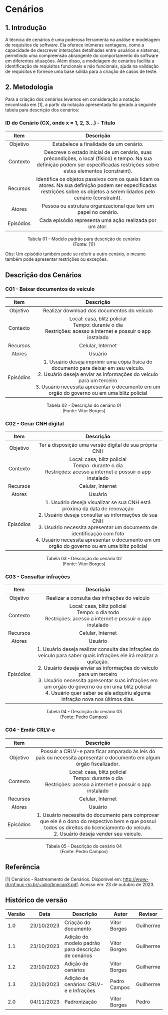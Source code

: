 # Cenários

## 1. Introdução

A técnica de cenários é uma poderosa ferramenta na análise e modelagem de requisitos de software. Ela oferece inúmeras vantagens, como a capacidade de descrever interações detalhadas entre usuários e sistemas, permitindo uma compreensão abrangente do comportamento do software em diferentes situações. Além disso, a modelagem de cenários facilita a identificação de requisitos funcionais e não funcionais, ajuda na validação de requisitos e fornece uma base sólida para a criação de casos de teste.

## 2. Metodologia

Para a criação dos cenários levamos em consideração a notação encontrada em [1], a partir da notação apresentada foi gerado a seguinte tabela para descrição dos cenários:

### ID do Cenário (CX, onde x = 1, 2, 3...) - Título

| Item | Descrição |
|:----:|:---------:|
| Objetivo | Estabelece a finalidade de um cenário. |
| Contexto | Descreve o estado inicial de um cenário, suas précondições, o local (físico) e tempo. Na sua definição podem ser especificadas restrições sobre estes elementos (constraint). |
| Recursos | Identifica os objetos passivos com os quais lidam os atores. Na sua definição podem ser especificadas restrições sobre os objetos a serem lidados pelo cenário (constraint). |
| Atores | Pessoa ou estrutura organizacional que tem um papel no cenário. |
| Episódios | Cada episódio representa uma ação realizada por um ator. |
 
<p align="center">
Tabela 01 - Modelo padrão para descrição de cenários<br>
(Fonte: [1])
</p>

Obs: Um episódio também pode se referir a outro cenário, o mesmo também pode apresentar restrições ou exceções.

## Descrição dos Cenários

### C01 - Baixar documentos do veículo

| Item | Descrição |
|:----:|:---------:|
| Objetivo | Realizar download dos documentos do veículo |
| Contexto | Local: casa, blitz policial <br> Tempo: durante o dia <br> Restrições: acesso a internet e possuir o app instalado |
| Recursos | Celular, Internet |
| Atores | Usuário |
| Episódios | 1. Usuário deseja imprimir uma cópia fisíca do documento para deixar em seu veículo. <br> 2. Usuário deseja enviar as informações do veículo para um terceiro <br> 3. Usuário necessita apresentar o documento em um orgão do governo ou em uma blitz policial |

<p align="center">
Tabela 02 - Descrição do cenário 01<br>
(Fonte: Vitor Borges)
</p>

### C02 - Gerar CNH digital

| Item | Descrição |
|:----:|:---------:|
| Objetivo | Ter a disposição uma versão digital de sua própria CNH |
| Contexto | Local: casa, blitz policial <br> Tempo: durante o dia <br> Restrições: acesso a internet e possuir o app instalado |
| Recursos | Celular, Internet |
| Atores | Usuário |
| Episódios | 1. Usuário deseja visualizar se sua CNH está próxima da data de renovação <br> 2. Usuário deseja consultar as informações de sua CNH <br> 3. Usuário necessita apresentar um documento de identificação com foto <br> 4. Usuário necessita apresentar o documento em um orgão do governo ou em uma blitz policial |

<p align="center">
Tabela 03 - Descrição do cenário 02<br>
(Fonte: Vitor Borges)
</p>

### C03 - Consultar infrações

| Item | Descrição |
|:----:|:---------:|
| Objetivo | Realizar a consulta das infrações do veículo |
| Contexto | Local: casa, blitz policial <br> Tempo: o dia todo <br> Restrições: acesso a internet e possuir o app instalado |
| Recursos | Celular, Internet |
| Atores | Usuário |
| Episódios | 1. Usuário deseja realizar consulta das infrações do veículo para saber quais infrações ele irá realizar a quitação. <br> 2. Usuário deseja enviar as informações do veículo para um terceiro <br> 3. Usuário necessita apresentar suas infrações em um orgão do governo ou em uma blitz policial <br> 4. Usuário quer saber se ele adquiriu alguma infração nova nos últimos dias. |

<p align="center">
Tabela 04 - Descrição do cenário 03<br>
(Fonte: Pedro Campos)
</p>

### C04 - Emitir CRLV-e

| Item | Descrição |
|:----:|:---------:|
| Objetivo | Possuir a CRLV-e para ficar amparado às leis do país ou necessita apresentar o documento em algum órgão fiscalizador. |
| Contexto | Local: casa, blitz policial <br> Tempo: durante o dia <br> Restrições: acesso a internet e possuir o app instalado |
| Recursos | Celular, Internet |
| Atores | Usuário |
| Episódios | 1. Usuário necessita do documento para comprovar que ele é o dono do respectivo bem e que possui todos os direitos do licenciamento do veículo. <br> 2. Usuário deseja vender seu veículo.|

<p align="center">
Tabela 05 - Descrição do cenário 04<br>
(Fonte: Pedro Campos)
</p>

## Referência

[1] Cenários - Rastreamento de Cenários. Disponível em: http://www-di.inf.puc-rio.br/~julio/bnncap3.pdf. Acesso em: 23 de outubro de 2023.

## Histórico de versão

| Versão | Data       | Descrição            | Autor              | Revisor             |
| ------ | ---------- | -------------------- | ------------------ | ------------------- |
| 1.0    | 23/10/2023 | Criação do documento | Vitor Borges | Guilherme |
| 1.1    | 23/10/2023 | Adição do modelo padrão para descrição de cenários | Vitor Borges | Guilherme |
| 1.2    | 23/10/2023 | Adição de cenários | Vitor Borges | Guilherme |
| 1.3    | 23/10/2023 | Adição de cenários: CRLV-e e Infrações | Pedro Campos | Guilherme |
| 2.0 | 04/11/2023 | Padronização | Vitor Borges | Pedro |
